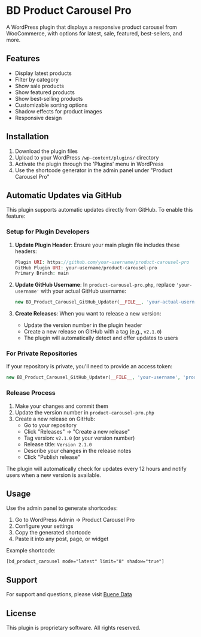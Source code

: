 # BD Product Carousel Pro

A WordPress plugin that displays a responsive product carousel from WooCommerce, with options for latest, sale, featured, best-sellers, and more.

## Features

- Display latest products
- Filter by category
- Show sale products
- Show featured products
- Show best-selling products
- Customizable sorting options
- Shadow effects for product images
- Responsive design

## Installation

1. Download the plugin files
2. Upload to your WordPress `/wp-content/plugins/` directory
3. Activate the plugin through the 'Plugins' menu in WordPress
4. Use the shortcode generator in the admin panel under "Product Carousel Pro"

## Automatic Updates via GitHub

This plugin supports automatic updates directly from GitHub. To enable this feature:

### Setup for Plugin Developers

1. **Update Plugin Header**: Ensure your main plugin file includes these headers:
   ```php
   Plugin URI: https://github.com/your-username/product-carousel-pro
   GitHub Plugin URI: your-username/product-carousel-pro
   Primary Branch: main
   ```

2. **Update GitHub Username**: In `product-carousel-pro.php`, replace `'your-username'` with your actual GitHub username:
   ```php
   new BD_Product_Carousel_GitHub_Updater(__FILE__, 'your-actual-username', 'product-carousel-pro');
   ```

3. **Create Releases**: When you want to release a new version:
   - Update the version number in the plugin header
   - Create a new release on GitHub with a tag (e.g., `v2.1.0`)
   - The plugin will automatically detect and offer updates to users

### For Private Repositories

If your repository is private, you'll need to provide an access token:

```php
new BD_Product_Carousel_GitHub_Updater(__FILE__, 'your-username', 'product-carousel-pro', 'your-github-token');
```

### Release Process

1. Make your changes and commit them
2. Update the version number in `product-carousel-pro.php`
3. Create a new release on GitHub:
   - Go to your repository
   - Click "Releases" → "Create a new release"
   - Tag version: `v2.1.0` (or your version number)
   - Release title: `Version 2.1.0`
   - Describe your changes in the release notes
   - Click "Publish release"

The plugin will automatically check for updates every 12 hours and notify users when a new version is available.

## Usage

Use the admin panel to generate shortcodes:

1. Go to WordPress Admin → Product Carousel Pro
2. Configure your settings
3. Copy the generated shortcode
4. Paste it into any post, page, or widget

Example shortcode:
```
[bd_product_carousel mode="latest" limit="8" shadow="true"]
```

## Support

For support and questions, please visit [Buene Data](https://buenedata.no)

## License

This plugin is proprietary software. All rights reserved.
